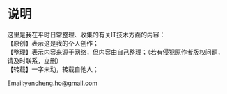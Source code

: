 # 说明
这里是我在平时日常整理、收集的有关IT技术方面的内容：<br>
【原创】表示这是我的个人创作；<br>
【整理】表示内容来源于网络，但内容由自己整理；（若有侵犯原作者版权问题，请及时联系，立删）<br>
【转载】一字未动，转载自他人；<br>

Email:yencheng.ho@gmail.com
